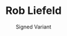 ---
title: Rob Liefeld
issue: Brigade Remastered GOLD FOIL Variant
issue_nr: 1
full_title: ""
subtitle: Signed Variant
release_date: September 2022
release_year: 2022
format: Misc
pages: 32
signed_by: Rob Liefeld
price: 60.00
---